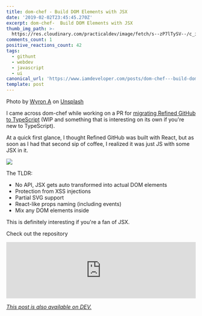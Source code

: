 ```yaml
---
title: dom-chef - Build DOM Elements with JSX
date: '2019-02-02T23:45:45.270Z'
excerpt: dom-chef-  Build DOM Elements with JSX
thumb_img_path: >-
  https://res.cloudinary.com/practicaldev/image/fetch/s--zP7lTySV--/c_imagga_scale,f_auto,fl_progressive,h_420,q_auto,w_1000/https://thepracticaldev.s3.amazonaws.com/i/pkajv39sn98rgfgdeotf.jpg
comments_count: 1
positive_reactions_count: 42
tags:
  - githunt
  - webdev
  - javascript
  - ui
canonical_url: 'https://www.iamdeveloper.com/posts/dom-chef---build-dom-elements-with-jsx-5fi/'
template: post
---
```



Photo by [Wyron A](https://unsplash.com/photos/Lhb1DyyNr7U?utm_source=unsplash&utm_medium=referral&utm_content=creditCopyText) on [Unsplash](https://unsplash.com/search/photos/chef?utm_source=unsplash&utm_medium=referral&utm_content=creditCopyText)

I came across dom-chef while working on a PR for [migrating Refined GitHub to TypeScript](https://github.com/sindresorhus/refined-github/pull/1750) (WIP and something that is interesting on its own if you're new to TypeScript).

At a quick first glance, I thought Refined GitHub was built with React, but as soon as I had that second sip of coffee, I realized it was just JS with some JSX in it.

![](https://media3.giphy.com/media/2JeyC2DvEhdRu/giphy.gif?cid=19f5b51a5c562926446e66326327f7e5)

The TLDR:
* No API, JSX gets auto transformed into actual DOM elements
* Protection from XSS injections
* Partial SVG support
* React-like props naming (including events)
* Mix any DOM elements inside

This is definitely interesting if you're a fan of JSX.

Check out the repository


<iframe class="liquidTag" src="https://dev.to/embed/github?args=https%3A%2F%2Fgithub.com%2Fvadimdemedes%2Fdom-chef" style="border: 0; width: 100%;"></iframe>


*[This post is also available on DEV.](https://dev.to/nickytonline/dom-chef---build-dom-elements-with-jsx-5fi)*


<script>
const parent = document.getElementsByTagName('head')[0];
const script = document.createElement('script');
script.type = 'text/javascript';
script.src = 'https://cdnjs.cloudflare.com/ajax/libs/iframe-resizer/4.1.1/iframeResizer.min.js';
script.charset = 'utf-8';
script.onload = function() {
    window.iFrameResize({}, '.liquidTag');
};
parent.appendChild(script);
</script>    
